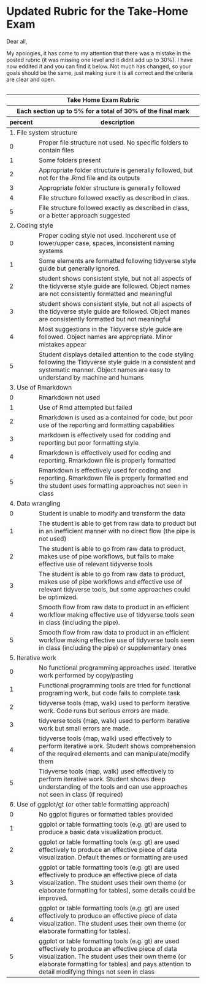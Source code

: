 # Updated Rubric for the Take-Home Exam

Dear all,

My apologies, it has come to my attention that there was a mistake in the posted rubric (it was missing one level and it didnt add up to 30%). I have now eddited it and you can find it below. Not much has changed, so your goals should be the same, just making sure it is all correct and the criteria are clear and open.

<!--html_preserve-->
<div id="ucdvccowgb" style="overflow-x:auto;overflow-y:auto;width:auto;height:auto;"><table class="gt_table">
  <thead class="gt_header">
    <tr>
      <th colspan="2" class="gt_heading gt_title gt_font_normal" style><strong>Take Home Exam Rubric</strong></th>
    </tr>
    <tr>
      <th colspan="2" class="gt_heading gt_subtitle gt_font_normal gt_bottom_border" style>Each section up to 5% for a total of 30% of the final mark</th>
    </tr>
  </thead>
  <thead class="gt_col_headings">
    <tr>
      <th class="gt_col_heading gt_columns_bottom_border gt_left" rowspan="1" colspan="1">percent</th>
      <th class="gt_col_heading gt_columns_bottom_border gt_left" rowspan="1" colspan="1">description</th>
    </tr>
  </thead>
  <tbody class="gt_table_body">
    <tr class="gt_group_heading_row">
      <td colspan="2" class="gt_group_heading">1. File system structure</td>
    </tr>
    <tr>
      <td class="gt_row gt_left">0</td>
      <td class="gt_row gt_left">Proper file structure not used. No specific folders to contain files</td>
    </tr>
    <tr>
      <td class="gt_row gt_left">1</td>
      <td class="gt_row gt_left">Some folders present</td>
    </tr>
    <tr>
      <td class="gt_row gt_left">2</td>
      <td class="gt_row gt_left">Appropriate folder structure is generally followed, but not for the .Rmd file and its outputs</td>
    </tr>
    <tr>
      <td class="gt_row gt_left">3</td>
      <td class="gt_row gt_left">Appropriate folder structure is generally followed</td>
    </tr>
    <tr>
      <td class="gt_row gt_left">4</td>
      <td class="gt_row gt_left">File structure followed exactly as described in class.</td>
    </tr>
    <tr>
      <td class="gt_row gt_left">5</td>
      <td class="gt_row gt_left">File structure followed exactly as described in class, or a better approach suggested</td>
    </tr>
    <tr class="gt_group_heading_row">
      <td colspan="2" class="gt_group_heading">2. Coding style</td>
    </tr>
    <tr>
      <td class="gt_row gt_left">0</td>
      <td class="gt_row gt_left">Proper coding style not used. Incoherent use of lower/upper case, spaces, inconsistent naming systems</td>
    </tr>
    <tr>
      <td class="gt_row gt_left">1</td>
      <td class="gt_row gt_left">Some elements are formatted following tidyverse style guide but generally ignored.</td>
    </tr>
    <tr>
      <td class="gt_row gt_left">2</td>
      <td class="gt_row gt_left">student shows consistent style, but not all aspects of the tidyverse style guide are followed. Object names are not consistently formatted and meaningful</td>
    </tr>
    <tr>
      <td class="gt_row gt_left">3</td>
      <td class="gt_row gt_left">student shows consistent style, but not all aspects of the tidyverse style guide are followed. Object manes are consistently formatted but not meaningful</td>
    </tr>
    <tr>
      <td class="gt_row gt_left">4</td>
      <td class="gt_row gt_left">Most suggestions in the Tidyverse style guide are followed. Object names are appropriate. Minor mistakes appear</td>
    </tr>
    <tr>
      <td class="gt_row gt_left">5</td>
      <td class="gt_row gt_left">Student displays detailed attention to the code styling following the Tidyverse style guide in a consistent and systematic manner. Object names are easy to understand by machine and humans</td>
    </tr>
    <tr class="gt_group_heading_row">
      <td colspan="2" class="gt_group_heading">3. Use of Rmarkdown</td>
    </tr>
    <tr>
      <td class="gt_row gt_left">0</td>
      <td class="gt_row gt_left">Rmarkdown not used</td>
    </tr>
    <tr>
      <td class="gt_row gt_left">1</td>
      <td class="gt_row gt_left">Use of Rmd attempted but failed</td>
    </tr>
    <tr>
      <td class="gt_row gt_left">2</td>
      <td class="gt_row gt_left">Rmarkdown is used as a contained for code, but poor use of the reporting and formatting capabilities</td>
    </tr>
    <tr>
      <td class="gt_row gt_left">3</td>
      <td class="gt_row gt_left">markdown is effectively used for codding and reporting but poor formatting style</td>
    </tr>
    <tr>
      <td class="gt_row gt_left">4</td>
      <td class="gt_row gt_left">Rmarkdown is effectively used for coding and reporting. Rmarkdown file is properly formatted</td>
    </tr>
    <tr>
      <td class="gt_row gt_left">5</td>
      <td class="gt_row gt_left">Rmarkdown is effectively used for coding and reporting. Rmarkdown file is properly formatted and the student uses formatting approaches not seen in class</td>
    </tr>
    <tr class="gt_group_heading_row">
      <td colspan="2" class="gt_group_heading">4. Data wrangling</td>
    </tr>
    <tr>
      <td class="gt_row gt_left">0</td>
      <td class="gt_row gt_left">Student is unable to modify and transform the data</td>
    </tr>
    <tr>
      <td class="gt_row gt_left">1</td>
      <td class="gt_row gt_left">The student is able to get from raw data to product but in an inefficient manner with no direct flow (the pipe is not used)</td>
    </tr>
    <tr>
      <td class="gt_row gt_left">2</td>
      <td class="gt_row gt_left">The student is able to go from raw data to product, makes use of pipe workflows, but fails to make effective use of relevant tidyverse tools</td>
    </tr>
    <tr>
      <td class="gt_row gt_left">3</td>
      <td class="gt_row gt_left">The student is able to go from raw data to product, makes use of pipe workflows and effective use of relevant tidyverse tools, but some approaches could be optimized.</td>
    </tr>
    <tr>
      <td class="gt_row gt_left">4</td>
      <td class="gt_row gt_left">Smooth flow from raw data to product in an efficient workflow making effective use of tidyverse tools seen in class (including the pipe).</td>
    </tr>
    <tr>
      <td class="gt_row gt_left">5</td>
      <td class="gt_row gt_left">Smooth flow from raw data to product in an efficient workflow making effective use of tidyverse tools seen in class (including the pipe) or supplementary ones</td>
    </tr>
    <tr class="gt_group_heading_row">
      <td colspan="2" class="gt_group_heading">5. Iterative work</td>
    </tr>
    <tr>
      <td class="gt_row gt_left">0</td>
      <td class="gt_row gt_left">No functional programming approaches used. Iterative work performed by copy/pasting</td>
    </tr>
    <tr>
      <td class="gt_row gt_left">1</td>
      <td class="gt_row gt_left">Functional programming tools are tried for functional programing work, but code fails to complete task</td>
    </tr>
    <tr>
      <td class="gt_row gt_left">2</td>
      <td class="gt_row gt_left">tidyverse tools (map, walk) used  to perform iterative work. Code runs but serious errors are made.</td>
    </tr>
    <tr>
      <td class="gt_row gt_left">3</td>
      <td class="gt_row gt_left">tidyverse tools (map, walk) used  to perform iterative work but small errors are made.</td>
    </tr>
    <tr>
      <td class="gt_row gt_left">4</td>
      <td class="gt_row gt_left">tidyverse tools (map, walk) used effectively to perform iterative work. Student shows comprehension of the required elements and can manipulate/modify them</td>
    </tr>
    <tr>
      <td class="gt_row gt_left">5</td>
      <td class="gt_row gt_left">Tidyverse tools (map, walk) used effectively to perform iterative work. Student shows deep understanding of the tools and can use approaches not seen in class (if required)</td>
    </tr>
    <tr class="gt_group_heading_row">
      <td colspan="2" class="gt_group_heading">6. Use of ggplot/gt (or other table formatting approach)</td>
    </tr>
    <tr>
      <td class="gt_row gt_left">0</td>
      <td class="gt_row gt_left">No ggplot figures or formatted tables provided</td>
    </tr>
    <tr>
      <td class="gt_row gt_left">1</td>
      <td class="gt_row gt_left">ggplot or table formatting tools (e.g. gt) are used to produce a basic data visualization product.</td>
    </tr>
    <tr>
      <td class="gt_row gt_left">2</td>
      <td class="gt_row gt_left">ggplot or table formatting tools (e.g. gt) are used effectively to produce an effective piece of data visualization. Default themes or formatting are used</td>
    </tr>
    <tr>
      <td class="gt_row gt_left">3</td>
      <td class="gt_row gt_left">ggplot or table formatting tools (e.g. gt) are used effectively to produce an effective piece of data visualization. The student uses their own theme (or elaborate formatting for tables), some details could be improved.</td>
    </tr>
    <tr>
      <td class="gt_row gt_left">4</td>
      <td class="gt_row gt_left">ggplot or table formatting tools (e.g. gt) are used effectively to produce an effective piece of data visualization. The student uses their own theme (or elaborate formatting for tables).</td>
    </tr>
    <tr>
      <td class="gt_row gt_left">5</td>
      <td class="gt_row gt_left">ggplot or table formatting tools (e.g. gt) are used effectively to produce an effective piece of data visualization. The student uses their own theme (or elaborate formatting for tables) and pays attention to detail modifying things not seen in class</td>
    </tr>
  </tbody>
  
  
</table></div><!--/html_preserve-->

